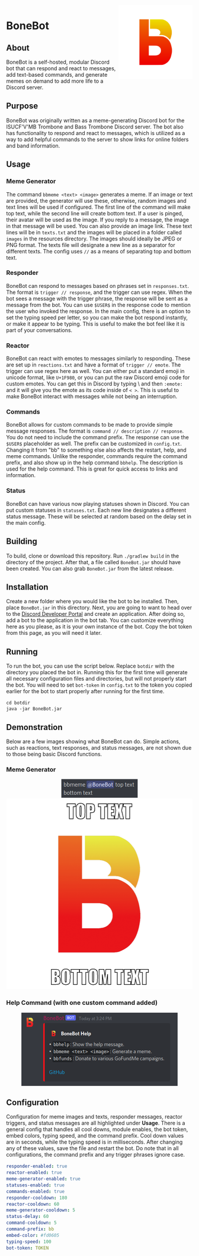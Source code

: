 <img src="img/Logo.svg" alt="Logo" title = "Logo" align="right" width="200" height="200" />

# BoneBot

## About
BoneBot is a self-hosted, modular Discord bot that can respond and react to messages, add text-based commands, and generate memes on demand to add more life to a Discord server.

## Purpose
BoneBot was originally written as a meme-generating Discord bot for the ISUCF'V'MB Trombone and Bass Trombone Discord server. The bot also has functionality to respond and react to messages, which is utilized as a way to add helpful commands to the server to show links for online folders and band information.

## Usage

### Meme Generator
The command `bbmeme <text> <image>` generates a meme. If an image or text are provided, the generator will use these, otherwise, random images and text lines will be used if configured. The first line of the command will make top text, while the second line will create bottom text. If a user is pinged, their avatar will be used as the image. If you reply to a message, the image in that message will be used. You can also provide an image link. These text lines will be in `texts.txt` and the images will be placed in a folder called `images` in the resources directory. The images should ideally be JPEG or PNG format. The texts file will designate a new line as a separator for different texts. The config uses ` // ` as a means of separating top and bottom text.

### Responder
BoneBot can respond to messages based on phrases set in `responses.txt`. The format is `trigger // response`, and the trigger can use regex. When the bot sees a message with the trigger phrase, the response will be sent as a message from the bot. You can use `$USER$` in the response code to mention the user who invoked the response. In the main config, there is an option to set the typing speed per letter, so you can make the bot respond instantly, or make it appear to be typing. This is useful to make the bot feel like it is part of your conversations.

### Reactor
BoneBot can react with emotes to messages similarly to responding. These are set up in `reactions.txt` and have a format of `trigger // emote`. The trigger can use regex here as well. You can either put a standard emoji in unicode format, like `U+1F980`, or you can put the raw Discord emoji code for custom emotes. You can get this in Discord by typing \ and then `:emote:` and it will give you the emote as its code inside of `< >`. This is useful to make BoneBot interact with messages while not being an interruption.

### Commands
BoneBot allows for custom commands to be made to provide simple message responses. The format is `command // description // response`. You do not need to include the command prefix. The response can use the `$USER$` placeholder as well. The prefix can be customized in `config.txt`. Changing it from "bb" to something else also affects the restart, help, and meme commands. Unlike the responder, commands require the command prefix, and also show up in the help command `bbhelp`. The description is used for the help command. This is great for quick access to links and information.

### Status
BoneBot can have various now playing statuses shown in Discord. You can put custom statuses in `statuses.txt`. Each new line designates a different status message. These will be selected at random based on the delay set in the main config.

## Building
To build, clone or download this repository. Run `./gradlew build` in the directory of the project. After that, a file called `BoneBot.jar` should have been created. You can also grab `BoneBot.jar` from the latest release.

## Installation
Create a new folder where you would like the bot to be installed. Then, place `BoneBot.jar` in this directory. Next, you are going to want to head over to the [Discord Developer Portal](https://discord.com/developers/applications) and create an application. After doing so, add a bot to the application in the bot tab. You can customize everything here as you please, as it is your own instance of the bot. Copy the bot token from this page, as you will need it later.

## Running
To run the bot, you can use the script below. Replace `botdir` with the directory you placed the bot in. Running this for the first time will generate all necessary configuration files and directories, but will not properly start the bot. You will need to set `bot-token` in `config.txt` to the token you copied earlier for the bot to start properly after running for the first time.
```
cd botdir
java -jar BoneBot.jar
```

## Demonstration
Below are a few images showing what BoneBot can do. Simple actions, such as reactions, text responses, and status messages, are not shown due to those being basic Discord functions.

### Meme Generator

<div align="center"><img src="img/memeinput.png" alt="Meme example command" title="Meme example command" /></div>
<div align="center"><img src="img/memeoutput.png" alt="Meme example output" title="Meme example output" width="512" height="512"/></div>

### Help Command (with one custom command added)

<div align="center"><img src="img/help.png" alt="Help example" title="Help example" /></div>

## Configuration
Configuration for meme images and texts, responder messages, reactor triggers, and status messages are all highlighted under **Usage**. There is a general config that handles all cool downs, module enables, the bot token, embed colors, typing speed, and the command prefix. Cool down values are in seconds, while the typing speed is in milliseconds. After changing any of these values, save the file and restart the bot. Do note that in all configurations, the command prefix and any trigger phrases ignore case.
```yaml
responder-enabled: true
reactor-enabled: true
meme-generator-enabled: true
statuses-enabled: true
commands-enabled: true
responder-cooldown: 180
reactor-cooldown: 60
meme-generator-cooldown: 5
status-delay: 60
command-cooldown: 5
command-prefix: bb
embed-color: #fd0605
typing-speed: 100
bot-token: TOKEN
```